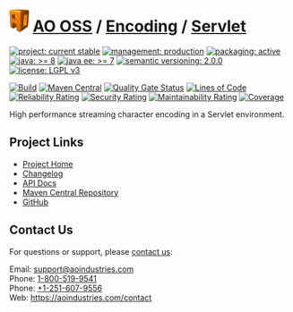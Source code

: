 # [<img src="ao-logo.png" alt="AO Logo" width="35" height="40">](https://github.com/ao-apps) [AO OSS](https://github.com/ao-apps/ao-oss) / [Encoding](https://github.com/ao-apps/ao-encoding) / [Servlet](https://github.com/ao-apps/ao-encoding-servlet)

[![project: current stable](https://oss.aoapps.com/ao-badges/project-current-stable.svg)](https://aoindustries.com/life-cycle#project-current-stable)
[![management: production](https://oss.aoapps.com/ao-badges/management-production.svg)](https://aoindustries.com/life-cycle#management-production)
[![packaging: active](https://oss.aoapps.com/ao-badges/packaging-active.svg)](https://aoindustries.com/life-cycle#packaging-active)  
[![java: &gt;= 8](https://oss.aoapps.com/ao-badges/java-8.svg)](https://docs.oracle.com/javase/8/)
[![java ee: &gt;= 7](https://oss.aoapps.com/ao-badges/javaee-7.svg)](https://docs.oracle.com/javaee/7/)
[![semantic versioning: 2.0.0](https://oss.aoapps.com/ao-badges/semver-2.0.0.svg)](https://semver.org/spec/v2.0.0.html)
[![license: LGPL v3](https://oss.aoapps.com/ao-badges/license-lgpl-3.0.svg)](https://www.gnu.org/licenses/lgpl-3.0)

[![Build](https://github.com/ao-apps/ao-encoding-servlet/workflows/Build/badge.svg?branch=master)](https://github.com/ao-apps/ao-encoding-servlet/actions?query=workflow%3ABuild)
[![Maven Central](https://maven-badges.herokuapp.com/maven-central/com.aoapps/ao-encoding-servlet/badge.svg)](https://maven-badges.herokuapp.com/maven-central/com.aoapps/ao-encoding-servlet)
[![Quality Gate Status](https://sonarcloud.io/api/project_badges/measure?branch=master&project=com.aoapps%3Aao-encoding-servlet&metric=alert_status)](https://sonarcloud.io/dashboard?branch=master&id=com.aoapps%3Aao-encoding-servlet)
[![Lines of Code](https://sonarcloud.io/api/project_badges/measure?branch=master&project=com.aoapps%3Aao-encoding-servlet&metric=ncloc)](https://sonarcloud.io/component_measures?branch=master&id=com.aoapps%3Aao-encoding-servlet&metric=ncloc)  
[![Reliability Rating](https://sonarcloud.io/api/project_badges/measure?branch=master&project=com.aoapps%3Aao-encoding-servlet&metric=reliability_rating)](https://sonarcloud.io/component_measures?branch=master&id=com.aoapps%3Aao-encoding-servlet&metric=Reliability)
[![Security Rating](https://sonarcloud.io/api/project_badges/measure?branch=master&project=com.aoapps%3Aao-encoding-servlet&metric=security_rating)](https://sonarcloud.io/component_measures?branch=master&id=com.aoapps%3Aao-encoding-servlet&metric=Security)
[![Maintainability Rating](https://sonarcloud.io/api/project_badges/measure?branch=master&project=com.aoapps%3Aao-encoding-servlet&metric=sqale_rating)](https://sonarcloud.io/component_measures?branch=master&id=com.aoapps%3Aao-encoding-servlet&metric=Maintainability)
[![Coverage](https://sonarcloud.io/api/project_badges/measure?branch=master&project=com.aoapps%3Aao-encoding-servlet&metric=coverage)](https://sonarcloud.io/component_measures?branch=master&id=com.aoapps%3Aao-encoding-servlet&metric=Coverage)

High performance streaming character encoding in a Servlet environment.

## Project Links
* [Project Home](https://oss.aoapps.com/encoding/servlet/)
* [Changelog](https://oss.aoapps.com/encoding/servlet/changelog)
* [API Docs](https://oss.aoapps.com/encoding/servlet/apidocs/)
* [Maven Central Repository](https://central.sonatype.com/artifact/com.aoapps/ao-encoding-servlet)
* [GitHub](https://github.com/ao-apps/ao-encoding-servlet)

## Contact Us
For questions or support, please [contact us](https://aoindustries.com/contact):

Email: [support@aoindustries.com](mailto:support@aoindustries.com)  
Phone: [1-800-519-9541](tel:1-800-519-9541)  
Phone: [+1-251-607-9556](tel:+1-251-607-9556)  
Web: https://aoindustries.com/contact
